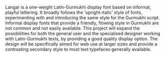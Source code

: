 Langar is a one-weight Latin-Gurmukhi display font based on informal, playful lettering. It broadly follows the ‘upright-italic’ style of fonts, experimenting with and introducing the same style for the Gurmukhi script. Informal display fonts that provide a friendly, flowing style in Gurmukhi are not common and not easily available. This project will expand the possibilities for both the general user and the specialised designer working with Latin-Gurmukhi texts, by providing a good quality display option. The design will be specifically aimed for web use at larger sizes and provide a contrasting secondary style to most text typefaces generally available.
